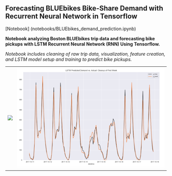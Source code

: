 ## Forecasting BLUEbikes Bike-Share Demand with Recurrent Neural Network in Tensorflow
[Notebook] (notebooks/BLUEbikes_demand_prediction.ipynb)

**Notebook analyzing Boston BLUEbikes trip data and forecasting bike pickups with LSTM Recurrent Neural Network (RNN) Using Tensorflow.**

*Notebook includes cleaning of raw trip data, visualization, feature creation, and LSTM model setup and training to predict bike pickups.*
<table><tr><td><img src='/images/overall_results'></td><td><img src='/images/week_results.png'></td></tr></table>


